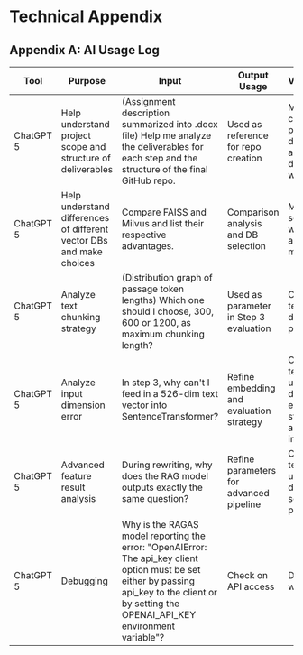 # Technical Appendix
## Appendix A: AI Usage Log
| Tool             | Purpose | Input | Output Usage | Verification |
|-------------------------|--------------------------------|-------------|-------------|------------|
| ChatGPT 5 | Help understand project scope and structure of deliverables | (Assignment description summarized into .docx file) Help me analyze the deliverables for each step and the structure of the final GitHub repo. | Used as reference for repo creation | Manual check on project description and discussion with peers |
| ChatGPT 5 | Help understand differences of different vector DBs and make choices  | Compare FAISS and Milvus and list their respective advantages. | Comparison analysis and DB selection | Manual search into web pages and course materials |
| ChatGPT 5 | Analyze text chunking strategy | (Distribution graph of passage token lengths) Which one should I choose, 300, 600 or 1200, as maximum chunking length? | Used as parameter in Step 3 evaluation | Code testing on different parameters |
| ChatGPT 5 | Analyze input dimension error | In step 3, why can't I feed in a 526-dim text vector into SentenceTransformer? | Refine embedding and evaluation strategy | Code testing under different embedding strategies and model input limits |
| ChatGPT 5 | Advanced feature result analysis | During rewriting, why does the RAG model outputs exactly the same question? | Refine parameters for advanced pipeline | Code testing under different sets of parameters |
| ChatGPT 5| Debugging | Why is the RAGAS model reporting the error: "OpenAIError: The api_key client option must be set either by passing api_key to the client or by setting the OPENAI_API_KEY environment variable"?| Check on API access | Discussion with peers|
